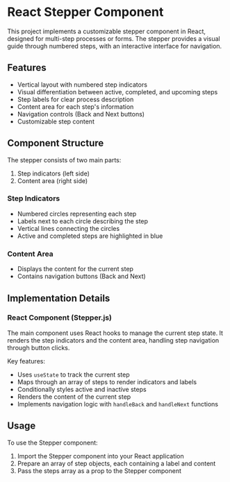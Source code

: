 # React Stepper Component

This project implements a customizable stepper component in React, designed for multi-step processes or forms. The stepper provides a visual guide through numbered steps, with an interactive interface for navigation.

## Features

- Vertical layout with numbered step indicators
- Visual differentiation between active, completed, and upcoming steps
- Step labels for clear process description
- Content area for each step's information
- Navigation controls (Back and Next buttons)
- Customizable step content

## Component Structure

The stepper consists of two main parts:
1. Step indicators (left side)
2. Content area (right side)

### Step Indicators
- Numbered circles representing each step
- Labels next to each circle describing the step
- Vertical lines connecting the circles
- Active and completed steps are highlighted in blue

### Content Area
- Displays the content for the current step
- Contains navigation buttons (Back and Next)

## Implementation Details

### React Component (Stepper.js)

The main component uses React hooks to manage the current step state. It renders the step indicators and the content area, handling step navigation through button clicks.

Key features:
- Uses `useState` to track the current step
- Maps through an array of steps to render indicators and labels
- Conditionally styles active and inactive steps
- Renders the content of the current step
- Implements navigation logic with `handleBack` and `handleNext` functions


## Usage

To use the Stepper component:

1. Import the Stepper component into your React application
2. Prepare an array of step objects, each containing a label and content
3. Pass the steps array as a prop to the Stepper component

